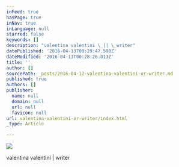```yaml
---
inFeed: true
hasPage: true
inNav: true
inLanguage: null
starred: false
keywords: []
description: "valentina valentini \_|| \_writer"
datePublished: '2016-04-13T00:29:47.598Z'
dateModified: '2016-04-13T00:28:26.013Z'
title: ''
author: []
sourcePath: _posts/2016-04-12-valentina-valentini-or-writer.md
published: true
authors: []
publisher:
  name: null
  domain: null
  url: null
  favicon: null
url: valentina-valentini-or-writer/index.html
_type: Article

---
```

![](https://the-grid-user-content.s3-us-west-2.amazonaws.com/1c2073f2-e19c-4288-8170-babc93cc67b3.jpg)

valentina valentini | writer